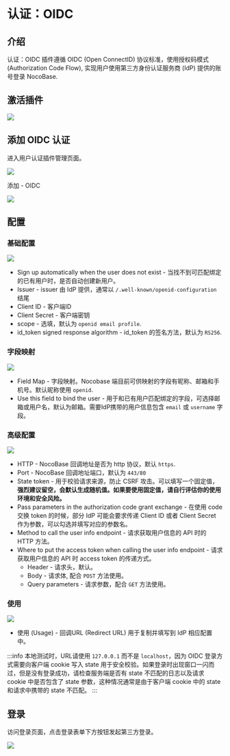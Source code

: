 # 认证：OIDC

<PluginInfo commercial="true" name="auth-oidc"></PluginInfo>

## 介绍

认证：OIDC 插件遵循 OIDC (Open ConnectID) 协议标准，使用授权码模式 (Authorization Code Flow), 实现用户使用第三方身份认证服务商 (IdP) 提供的账号登录 NocoBase.

## 激活插件

![](https://static-docs.nocobase.com/a494476c352a949a276d64e96e6ac587.png)

## 添加 OIDC 认证

进入用户认证插件管理页面。

![](https://static-docs.nocobase.com/4e598e7df963d7d23188afe3576456d6.png)

添加 - OIDC

![](https://static-docs.nocobase.com/1efbde1c0e2f4967efc1c4336be45ca2.png)

## 配置

### 基础配置

![](https://static-docs.nocobase.com/d80715319639e1681a28a97ad3131f21.png)

- Sign up automatically when the user does not exist - 当找不到可匹配绑定的已有用户时，是否自动创建新用户。
- Issuer - issuer 由 IdP 提供，通常以 `/.well-known/openid-configuration` 结尾
- Client ID - 客户端ID
- Client Secret - 客户端密钥
- scope - 选填，默认为 `openid email profile`.
- id_token signed response algorithm - id_token 的签名方法，默认为 `RS256`.

### 字段映射

![](https://static-docs.nocobase.com/92d63c8f6f4082b50d9f475674cb5650.png)

- Field Map - 字段映射。Nocobase 端目前可供映射的字段有昵称、邮箱和手机号。默认昵称使用 `openid`.
- Use this field to bind the user - 用于和已有用户匹配绑定的字段，可选择邮箱或用户名，默认为邮箱。需要IdP携带的用户信息包含 `email` 或 `username` 字段。

### 高级配置

![](https://static-docs.nocobase.com/d9e8040118e8e2ecdc3c847f72bbb5a9.png)

- HTTP - NocoBase 回调地址是否为 http 协议，默认 `https`.
- Port - NocoBase 回调地址端口，默认为 `443/80`
- State token - 用于校验请求来源，防止 CSRF 攻击。可以填写一个固定值，**强烈建议留空，会默认生成随机值。如果要使用固定值，请自行评估你的使用环境和安全风险。**
- Pass parameters in the authorization code grant exchange - 在使用 code 交换 token 的时候，部分 IdP 可能会要求传递 Client ID 或者 Client Secret 作为参数，可以勾选并填写对应的参数名。
- Method to call the user info endpoint - 请求获取用户信息的 API 时的 HTTP 方法。
- Where to put the access token when calling the user info endpoint - 请求获取用户信息的 API 时 access token 的传递方式。
  - Header - 请求头，默认。
  - Body - 请求体, 配合 `POST` 方法使用。
  - Query parameters - 请求参数，配合 `GET` 方法使用。

### 使用

![](https://static-docs.nocobase.com/2edbea211232cea6d38c79630132418c.png)

- 使用 (Usage) - 回调URL (Redirect URL) 用于复制并填写到 IdP 相应配置中。

:::info
本地测试时，URL请使用 `127.0.0.1` 而不是 `localhost`，因为 OIDC 登录方式需要向客户端 cookie 写入 state 用于安全校验。如果登录时出现窗口一闪而过，但是没有登录成功，请检查服务端是否有 state 不匹配的日志以及请求 cookie 中是否包含了 state 参数，这种情况通常是由于客户端 cookie 中的 state 和请求中携带的 state 不匹配。
:::

## 登录

访问登录页面，点击登录表单下方按钮发起第三方登录。

![](https://static-docs.nocobase.com/e493d156254c2ac0b6f6e1002e6a2e6b.png)
